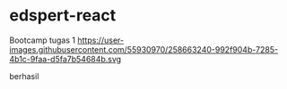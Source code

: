# edspert-react
Bootcamp tugas 1
https://user-images.githubusercontent.com/55930970/258663240-992f904b-7285-4b1c-9faa-d5fa7b54684b.svg

berhasil

